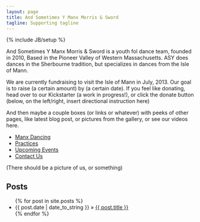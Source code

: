 ```yaml
---
layout: page
title: And Sometimes Y Manx Morris & Sword
tagline: Supporting tagline
---
```

{% include JB/setup %}

And Sometimes Y Manx Morris & Sword is a youth fol dance team, founded in 2010, Based in the Pioneer Valley of Western Massachusetts. ASY does dances in the Sherbourne tradition, but specializes in dances from the Isle of Mann.

We are currently fundraising to visit the Isle of Mann in July, 2013. Our goal is to raise (a certain amount) by (a certain date). If you feel like donating, head over to our Kickstarter (a work in progress!), or click the donate button (below, on the left/right, insert directional instruction here)

And then maybe a couple boxes (or links or whatever) with peeks of other pages, like latest blog post, or pictures from the gallery, or see our videos here.

- [Manx Dancing](manx-dancing.html)
- [Practices](practices.html)
- [Upcoming Events](upcoming-events.html)
- [Contact Us](contact.html)

(There should be a picture of us, or something)
    
## Posts

<ul class="posts">
  {% for post in site.posts %}
    <li><span>{{ post.date | date_to_string }}</span> &raquo; <a href="{{ BASE_PATH }}{{ post.url }}">{{ post.title }}</a></li>
  {% endfor %}
</ul>
